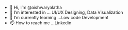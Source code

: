 - 👋 Hi, I’m @aishwaryalatha
- 👀 I’m interested in ... UI/UX Designing, Data Visualization
- 🌱 I’m currently learning ...Low code Development
- 📫 How to reach me ...Linkedin

<!---
aishwaryalatha/aishwaryalatha is a ✨ special ✨ repository because its `README.md` (this file) appears on your GitHub profile.
You can click the Preview link to take a look at your changes.
--->

